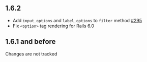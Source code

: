 ## 1.6.2

* Add `input_options` and `label_options` to `filter` method [#295](https://github.com/bogdan/datagrid/issues/295)
* Fix `<option>` tag rendering for Rails 6.0

## 1.6.1 and before

Changes are not tracked
